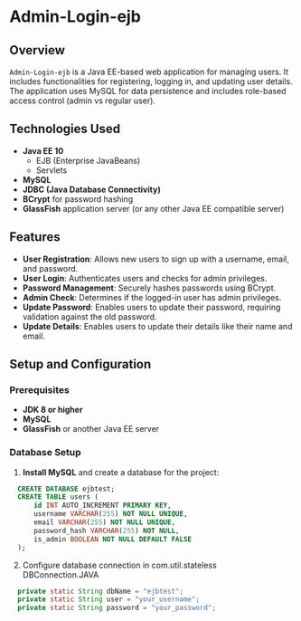 # Admin-Login-ejb


## Overview

`Admin-Login-ejb` is a Java EE-based web application for managing users. It includes functionalities for registering, logging in, and updating user details. The application uses MySQL for data persistence and includes role-based access control (admin vs regular user).

## Technologies Used

- **Java EE 10**
  - EJB (Enterprise JavaBeans)
  - Servlets
- **MySQL**
- **JDBC (Java Database Connectivity)**
- **BCrypt** for password hashing
- **GlassFish** application server (or any other Java EE compatible server)

## Features

- **User Registration**: Allows new users to sign up with a username, email, and password.
- **User Login**: Authenticates users and checks for admin privileges.
- **Password Management**: Securely hashes passwords using BCrypt.
- **Admin Check**: Determines if the logged-in user has admin privileges.
- **Update Password**: Enables users to update their password, requiring validation against the old password.
- **Update Details**: Enables users to update their details like their name and email.

## Setup and Configuration

### Prerequisites

- **JDK 8 or higher**
- **MySQL**
- **GlassFish** or another Java EE server

### Database Setup

1. **Install MySQL** and create a database for the project:
```sql
  CREATE DATABASE ejbtest;
  CREATE TABLE users (
      id INT AUTO_INCREMENT PRIMARY KEY,
      username VARCHAR(255) NOT NULL UNIQUE,
      email VARCHAR(255) NOT NULL UNIQUE,
      password_hash VARCHAR(255) NOT NULL,
      is_admin BOOLEAN NOT NULL DEFAULT FALSE
  );
```
2. Configure database connection in com.util.stateless DBConnection.JAVA
```java
  private static String dbName = "ejbtest";
  private static String user = "your_username";
  private static String password = "your_password";
```



